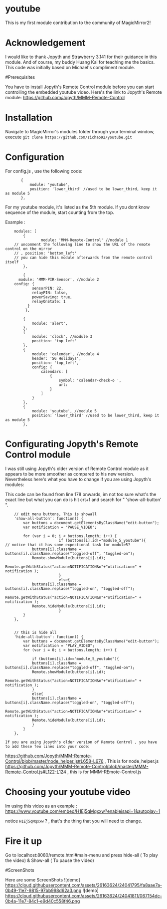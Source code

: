 # youtube
This is my first module contribution to the community of MagicMirror2!

# Acknowledgement 
I would like to thank Jopyth and Strawberry 3.141 for their guidance in this module. And of course, my buddy Huang Kai for teaching me the basics.
This code was initially based on Michael's compliment module.

#Prerequisites 

You have to install Jopyth's Remote Control module before you can start controlling the embedded youtube video. Here's the link to Jopyth's Remote module:
https://github.com/Jopyth/MMM-Remote-Control

# Installation

Navigate to MagicMirror's modules folder through your terminal window, execute `git clone https://github.com/zichao92/youtube.git`


# Configuration 

For config.js , use the following code:
 ```
		{
			module: 'youtube',
			position: 'lower_third' //used to be lower_third, keep it as module 5
		},
```
For my youtube module, it's listed as the 5th module. If you dont know sequence of the module, start counting from the top.

Example :
```
	modules: [
		{
    			module: 'MMM-Remote-Control' //module 1
    // uncomment the following line to show the URL of the remote control on the mirror
    // , position: 'bottom_left'
    // you can hide this module afterwards from the remote control itself
		},

		{
      module: 'MMM-PIR-Sensor', //module 2
    config: {
			sensorPIN: 22,
			relayPIN: false,
			powerSaving: true,
			relayOnState: 1
          }
         }, 

		{
			module: 'alert', 
		},
		{
			module: 'clock', //module 3
			position: 'top_left'
		},
		{
			module: 'calendar', //module 4
			header: 'SG Holidays',
			position: 'top_left',
			config: {
				calendars: [
					{
						symbol: 'calendar-check-o ',
						url: 
					}
				]
			}
		},
		{
			module: 'youtube', //module 5
			position: 'lower_third' //used to be lower_third, keep it as module 5
		},
```

# Configurating Jopyth's Remote Control module
I was still using Jopyth's older version of Remote Control module as it appears to be more smoother as compared to his new version.
Nevertheless here's what you have to change if you are using Jopyth's modules:

This code can be found from line 178 onwards, im not too sure what's the exact line but what you can do is hit crt+f and search for " 'show-all-button' ".

```
    // edit menu buttons, This is showall
    'show-all-button': function() {
        var buttons = document.getElementsByClassName("edit-button");
        var notification = "PAUSE_VIDEO";

        for (var i = 0; i < buttons.length; i++) {
                        if (buttons[i].id!="module_5_youtube"){                             // notice that it has some expectional task for module5?
            buttons[i].className = buttons[i].className.replace("toggled-off", "toggled-on");
            Remote.showModule(buttons[i].id);
            Remote.getWithStatus("action=NOTIFICATION&n"+"otification=" + notification );
                        }
                        else{
            buttons[i].className = buttons[i].className.replace("toggled-on", "toggled-off");
            Remote.getWithStatus("action=NOTIFICATION&n"+"otification=" + notification );
            Remote.hideModule(buttons[i].id);
                        }
        }
    },


    // this is hide all
    'hide-all-button': function() {
        var buttons = document.getElementsByClassName("edit-button");
        var notification = "PLAY_VIDEO";
        for (var i = 0; i < buttons.length; i++) {

            if (buttons[i].id=="module_5_youtube"){
            buttons[i].className = buttons[i].className.replace("toggled-off", "toggled-on");
            Remote.showModule(buttons[i].id);
            Remote.getWithStatus("action=NOTIFICATION&n"+"otification=" + notification );
            }
            else{
            buttons[i].className = buttons[i].className.replace("toggled-on", "toggled-off");
            Remote.getWithStatus("action=NOTIFICATION&n"+"otification=" + notification );
            Remote.hideModule(buttons[i].id);
            }
        }
    },
```


    If you are using Jopyth's older version of Remote Control , you have to add these few lines into your code:

https://github.com/Jopyth/MMM-Remote-Control/blob/master/node_helper.js#L658-L676 , This is for node_helper.js
https://github.com/Jopyth/MMM-Remote-Control/blob/master/MMM-Remote-Control.js#L122-L124 , this is for MMM-REmote-Control.js


# Choosing your youtube video

Im using this video as an example : https://www.youtube.com/embed/H1Ej5qMqxxw?enablejsapi=1&autoplay=1

notice `H1Ej5qMqxxw` ? , that's the thing that you will need to change. 

# Fire it up

Go to localhost:8080/remote.html#main-menu and press hide-all ( To play the video) & Show-all ( To pause the video)

#ScreenShots

Here are some ScreenShots
![demo] https://cloud.githubusercontent.com/assets/26163624/24041795/fa8aae7a-0b49-11e7-9815-97bb998d62a3.png
![demo] https://cloud.githubusercontent.com/assets/26163624/24041811/067154dc-0b4a-11e7-84c1-e9d40c558f46.png